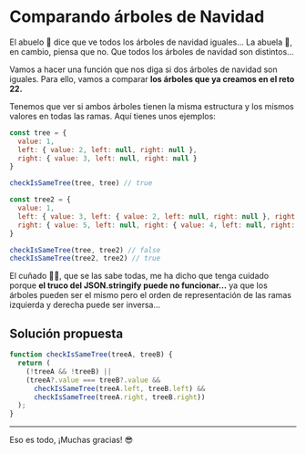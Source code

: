 # Comparando árboles de Navidad
El abuelo 👴 dice que ve todos los árboles de navidad iguales... La abuela 👵, en cambio, piensa que no. Que todos los árboles de navidad son distintos...

Vamos a hacer una función que nos diga si dos árboles de navidad son iguales. Para ello, vamos a comparar **los árboles que ya creamos en el reto 22.**

Tenemos que ver si ambos árboles tienen la misma estructura y los mismos valores en todas las ramas. Aquí tienes unos ejemplos:
```javascript
const tree = {
  value: 1,
  left: { value: 2, left: null, right: null },
  right: { value: 3, left: null, right: null }
}

checkIsSameTree(tree, tree) // true

const tree2 = {
  value: 1,
  left: { value: 3, left: { value: 2, left: null, right: null }, right: null },
  right: { value: 5, left: null, right: { value: 4, left: null, right: null } }
}

checkIsSameTree(tree, tree2) // false
checkIsSameTree(tree2, tree2) // true
```
El cuñado 🦹‍♂️, que se las sabe todas, me ha dicho que tenga cuidado porque **el truco del JSON.stringify puede no funcionar...** ya que los árboles pueden ser el mismo pero el orden de representación de las ramas izquierda y derecha puede ser inversa...

## Solución propuesta

```javascript
function checkIsSameTree(treeA, treeB) {
  return (
    (!treeA && !treeB) ||
    (treeA?.value === treeB?.value &&
      checkIsSameTree(treeA.left, treeB.left) &&
      checkIsSameTree(treeA.right, treeB.right))
  );
}
```

---

Eso es todo, ¡Muchas gracias! 😎